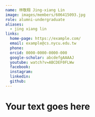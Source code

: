 ```yaml
---
name: 林敬翔 Jing-xiang Lin 
image: images/members/606415093.jpg 
role: alumni-undergraduate
aliases:
  - jing xiang lin
links:
  home-page: https://example.com/
  email: example@cs.nycu.edu.tw
  phone: 
  orcid: 0000-0000-0000-000
  google-scholar: abcdefgAAAAJ
  youtube: watch?v=ABCDEF0FLWw
  facebook:
  instagram:
  linkedin:
  github:
---
```

# Your text goes here
